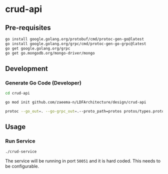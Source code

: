 # crud-api

## Pre-requisites

```bash
go install google.golang.org/protobuf/cmd/protoc-gen-go@latest
go install google.golang.org/grpc/cmd/protoc-gen-go-grpc@latest
go get google.golang.org/grpc
go get go.mongodb.org/mongo-driver/mongo
```

## Development

### Generate Go Code (Developer)

```bash
cd crud-api
```

```bash
go mod init github.com/zaeema-n/LDFArchitecture/design/crud-api
```

```bash
protoc --go_out=. --go-grpc_out=.--proto_path=protos protos/types.proto
```

## Usage

### Run Service

```bash
./crud-service
```

The service will be running in port `50051` and it is hard coded. This needs to be configurable. 